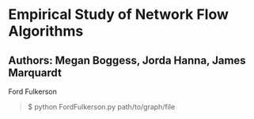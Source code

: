 Empirical Study of Network Flow Algorithms
=====

Authors: Megan Boggess, Jorda Hanna, James Marquardt
------

Ford Fulkerson
> $ python FordFulkerson.py path/to/graph/file
